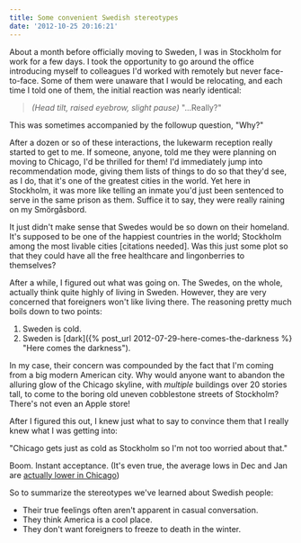 ```yaml
---
title: Some convenient Swedish stereotypes
date: '2012-10-25 20:16:21'
---
```



About a month before officially moving to Sweden, I was in Stockholm for work for a few days. I took the opportunity to go around the office introducing myself to colleagues I'd worked with remotely but never face-to-face. Some of them were unaware that I would be relocating, and each time I told one of them, the initial reaction was nearly identical:

> *(Head tilt, raised eyebrow, slight pause)* "...Really?"

This was sometimes accompanied by the followup question, "Why?"

After a dozen or so of these interactions, the lukewarm reception really started to get to me. If someone, anyone, told me they were planning on moving to Chicago, I'd be thrilled for them! I'd immediately jump into recommendation mode, giving them lists of things to do so that they'd see, as I do, that it's one of the greatest cities in the world. Yet here in Stockholm, it was more like telling an inmate you'd just been sentenced to serve in the same prison as them. Suffice it to say, they were really raining on my Smörgåsbord.

It just didn't make sense that Swedes would be so down on their homeland. It's supposed to be one of the happiest countries in the world; Stockholm among the most livable cities [citations needed]. Was this just some plot so that they could have all the free healthcare and lingonberries to themselves?

After a while, I figured out what was going on. The Swedes, on the whole, actually think quite highly of living in Sweden. However, they are very concerned that foreigners won't like living there. The reasoning pretty much boils down to two points:

1. Sweden is cold.
2. Sweden is [dark]({% post_url 2012-07-29-here-comes-the-darkness %} "Here comes the darkness").

In my case, their concern was compounded by the fact that I'm coming from a big modern American city. Why would anyone want to abandon the alluring glow of the Chicago skyline, with *multiple* buildings over 20 stories tall, to come to the boring old uneven cobblestone streets of Stockholm? There's not even an Apple store!

After I figured this out, I knew just what to say to convince them that I really knew what I was getting into:

"Chicago gets just as cold as Stockholm so I'm not too worried about that."

Boom. Instant acceptance. (It's even true, the average lows in Dec and Jan are [actually lower in Chicago](http://www.weather.com/outlook/travel/vacationplanner/compare/results?from=vac_compare&clocid1=USIL0225&clocid2=SWXX0031))

So to summarize the stereotypes we've learned about Swedish people:

- Their true feelings often aren't apparent in casual conversation.
- They think America is a cool place.
- They don't want foreigners to freeze to death in the winter.


